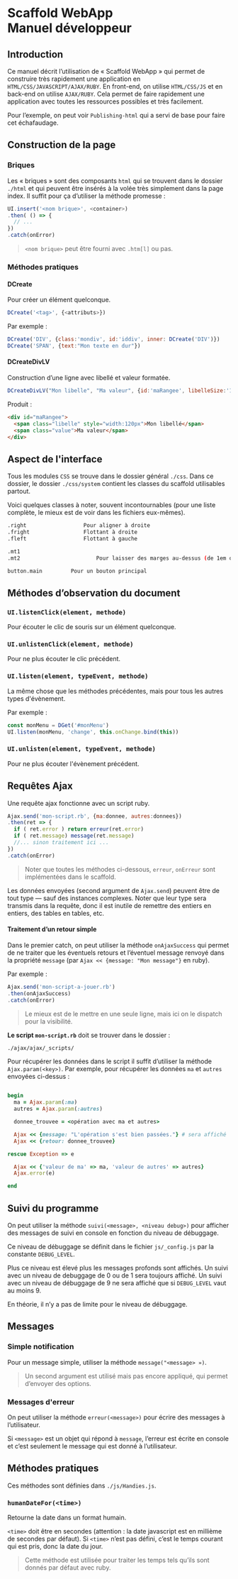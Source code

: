 # Scaffold WebApp<br>Manuel développeur



## Introduction

Ce manuel décrit l’utilisation de « Scaffold WebApp » qui permet de construire très rapidement une application en `HTML/CSS/JAVASCRIPT/AJAX/RUBY`. En front-end, on utilise `HTML/CSS/JS` et en back-end on utilise `AJAX/RUBY`. Cela permet de faire rapidement une application avec toutes les ressources possibles et très facilement.

Pour l’exemple, on peut voir `Publishing-html` qui a servi de base pour faire cet échafaudage.



## Construction de la page

### Briques

Les « briques » sont des composants `html` qui se trouvent dans le dossier  `./html` et qui peuvent être insérés à la volée très simplement dans la page index. Il suffit pour ça d’utiliser la méthode promesse :

~~~javascript
UI.insert('<nom brique>', <container>)
.then( () => {
  // ...
})
.catch(onError)
~~~

> `<nom brique>` peut être fourni avec `.htm[l]` ou pas.



### Méthodes pratiques

#### DCreate

Pour créer un élément quelconque.

~~~javascript
DCreate('<tag>', {<attributs>})
~~~

Par exemple :

~~~javascript
DCreate('DIV', {class:'mondiv', id:'iddiv', inner: DCreate('DIV')})
DCreate('SPAN', {text:"Mon texte en dur"})
~~~



#### DCreateDivLV

Construction d’une ligne avec libellé et valeur formatée.

~~~javascript
DCreateDivLV("Mon libelle", "Ma valeur", {id:'maRangee', libelleSize:'120px'})
~~~

Produit :

~~~html
<div id="maRangee">
  <span class="libelle" style="width:120px">Mon libellé</span>
  <span class="value">Ma valeur</span>
</div>
~~~



## Aspect de l'interface

Tous les modules `CSS` se trouve dans le dossier général `./css`.  Dans ce dossier, le dossier `./css/system` contient les classes du scaffold utilisables partout.

Voici quelques classes à noter, souvent incontournables (pour une liste complète, le mieux est de voir dans les fichiers eux-mêmes).

~~~bash
.right					Pour aligner à droite
.fright					Flottant à droite
.fleft					Flottant à gauche

.mt1
.mt2						Pour laisser des marges au-dessus (de 1em ou 2em)

button.main			Pour un bouton principal
~~~



<a name="observedocument"></a>

## Méthodes d’observation du document



### `UI.listenClick(element, methode)`

Pour écouter le clic de souris sur un élément quelconque.

### `UI.unlistenClick(element, methode)`

Pour ne plus écouter le clic précédent.

### `UI.listen(element, typeEvent, methode)`

La même chose que les méthodes précédentes, mais pour tous les autres types d'évènement.

Par exemple :

~~~javascript
const monMenu = DGet('#monMenu')
UI.listen(monMenu, 'change', this.onChange.bind(this))
~~~

### `UI.unlisten(element, typeEvent, methode)`

Pour ne plus écouter l'évènement précédent.



## Requêtes Ajax

Une requête ajax fonctionne avec un script ruby.

~~~javascript
Ajax.send('mon-script.rb', {ma:donnee, autres:donnees})
.then(ret => {
  if ( ret.error ) return erreur(ret.error)
  if ( ret.message) message(ret.message)
  //... sinon traitement ici ...
})
.catch(onError)
~~~

> Noter que toutes les méthodes ci-dessous, `erreur`, `onErreur` sont implémentées dans le scaffold.

Les données envoyées (second argument de `Ajax.send`) peuvent être de tout type — sauf des instances complexes. Noter que leur type sera transmis dans la requête, donc il est inutile de remettre des entiers en entiers, des tables en tables, etc.

#### Traitement d’un retour simple

Dans le premier catch, on peut utiliser la méthode `onAjaxSuccess` qui permet de ne traiter que les éventuels retours et l’éventuel message renvoyé dans la propriété `message` (par `Ajax << {message: "Mon message"}` en ruby).

Par exemple :

~~~javascript
Ajax.send('mon-script-a-jouer.rb')
.then(onAjaxSuccess)
.catch(onError)
~~~

> Le mieux est de le mettre en une seule ligne, mais ici on le dispatch pour la visibilité.



**Le script `mon-script.rb`** doit se trouver dans le dossier :

~~~bash
./ajax/ajax/_scripts/
~~~

Pour récupérer les données dans le script il suffit d’utiliser la méthode `Ajax.param(<key>)`. Par exemple, pour récupérer les données `ma` et `autres` envoyées ci-dessus :

~~~ruby

begin
  ma = Ajax.param(:ma)
  autres = Ajax.param(:autres)

  donnee_trouvee = <opération avec ma et autres>

  Ajax << {message: "L'opération s'est bien passées."} # sera affiché
  Ajax << {retour: donnee_trouvee}

rescue Exception => e

  Ajax << {'valeur de ma' => ma, 'valeur de autres' => autres}
  Ajax.error(e)

end
~~~





## Suivi du programme

On peut utiliser la méthode `suivi(<message>, <niveau debug>)` pour afficher des messages de suivi en console en fonction du niveau de débuggage.

Ce niveau de débuggage se définit dans le fichier `js/_config.js` par la constante `DEBUG_LEVEL`.

Plus ce niveau est élevé plus les messages profonds sont affichés. Un suivi avec un niveau de debuggage de 0 ou de 1 sera toujours affiché. Un suivi avec un niveau de débuggage de 9 ne sera affiché que si `DEBUG_LEVEL` vaut au moins 9.

En théorie, il n’y a pas de limite pour le niveau de débuggage.



## Messages



### Simple notification

Pour un message simple, utiliser la méthode `message("<message> »)`.

> Un second argument est utilisé mais pas encore appliqué, qui permet d’envoyer des options.

### Messages d'erreur

On peut utiliser la méthode `erreur(<message>)` pour écrire des messages à l’utilisateur.

Si `<message>` est un objet qui répond à `message`, l’erreur est écrite en console et c’est seulement le message qui est donné à l’utilisateur.



## Méthodes pratiques

Ces méthodes sont définies dans `./js/Handies.js`.

### `humanDateFor(<time>)`

Retourne la date dans un format humain.

`<time>` doit être en secondes (attention : la date javascript est en millième de secondes par défaut). Si `<time>` n’est pas défini, c’est le temps courant qui est pris, donc la date du jour.

> Cette méthode est utilisée pour traiter les temps tels qu’ils sont donnés par défaut avec ruby.
